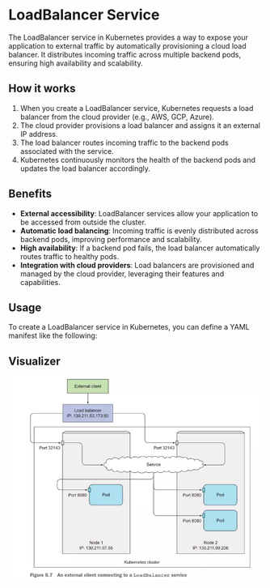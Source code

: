 # LoadBalancer Service

The LoadBalancer service in Kubernetes provides a way to expose your application to external traffic by automatically provisioning a cloud load balancer. It distributes incoming traffic across multiple backend pods, ensuring high availability and scalability.

## How it works

1. When you create a LoadBalancer service, Kubernetes requests a load balancer from the cloud provider (e.g., AWS, GCP, Azure).
2. The cloud provider provisions a load balancer and assigns it an external IP address.
3. The load balancer routes incoming traffic to the backend pods associated with the service.
4. Kubernetes continuously monitors the health of the backend pods and updates the load balancer accordingly.

## Benefits

- **External accessibility**: LoadBalancer services allow your application to be accessed from outside the cluster.
- **Automatic load balancing**: Incoming traffic is evenly distributed across backend pods, improving performance and scalability.
- **High availability**: If a backend pod fails, the load balancer automatically routes traffic to healthy pods.
- **Integration with cloud providers**: Load balancers are provisioned and managed by the cloud provider, leveraging their features and capabilities.

## Usage

To create a LoadBalancer service in Kubernetes, you can define a YAML manifest like the following:

## Visualizer
![LoadBalancer](../../static/LoadBalancer.png)